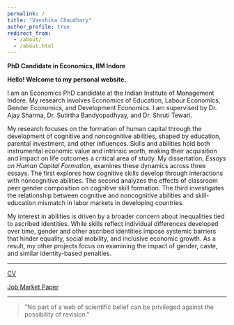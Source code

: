 ```yaml
---
permalink: /
title: "Vanshika Chaudhary"
author_profile: true
redirect_from: 
  - /about/
  - /about.html
---
```

**PhD Candidate in Economics, IIM Indore**


**Hello! Welcome to my personal website.**

I am an Economics PhD candidate at the Indian Institute of Management Indore. My research involves Economics of Education, Labour Economics, Gender Economics, and Development Economics. I am supervised by Dr. Ajay Sharma, Dr. Sutirtha Bandyopadhyay, and Dr. Shruti Tewari. 

My research focuses on the formation of human capital through the development of cognitive and noncognitive abilities, shaped by education, parental investment, and other influences. Skills and abilities hold both instrumental economic value and intrinsic worth, making their acquisition and impact on life outcomes a critical area of study. My dissertation, *Essays on Human Capital Formation*, examines these dynamics across three essays. The first explores how cognitive skills develop through interactions with noncognitive abilities. The second analyzes the effects of classroom peer gender composition on cognitive skill formation. The third investigates the relationship between cognitive and noncognitive abilities and skill-education mismatch in labor markets in developing countries.

My interest in abilities is driven by a broader concern about inequalities tied to ascribed identities. While skills reflect individual differences developed over time, gender and other ascribed identities impose systemic barriers that hinder equality, social mobility, and inclusive economic growth. As a result, my other projects focus on examining the impact of gender, caste, and similar identity-based penalties.

------

[CV](https://www.dropbox.com/scl/fi/gx76ihbx8y8co3d0umzlh/Vanshika_CV_28-03-25.pdf?rlkey=590s8asbxybgwvm9l39b9ahmn&st=gjp616uh&dl=0)

[Job Market Paper](https://www.dropbox.com/scl/fi/1bpui8hq2ylra7blfjz4u/Peer-Gender-Effects_Vanshika_JMP_26-03-25.pdf?rlkey=1j6hh9r2ci0y7pjfmf0qvebe4&st=czs0l99i&dl=0)

------

> "No part of a web of scientific belief can be privileged against the possibility of revision." 
